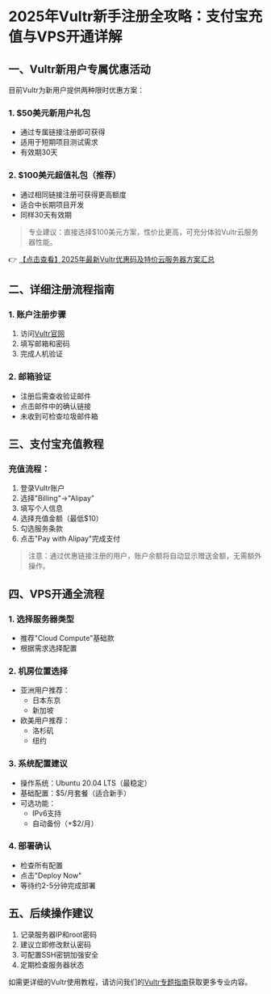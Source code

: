 # 2025年Vultr新手注册全攻略：支付宝充值与VPS开通详解

## 一、Vultr新用户专属优惠活动

目前Vultr为新用户提供两种限时优惠方案：

### 1. $50美元新用户礼包
- 通过专属链接注册即可获得
- 适用于短期项目测试需求
- 有效期30天

### 2. $100美元超值礼包（推荐）
- 通过相同链接注册可获得更高额度
- 适合中长期项目开发
- 同样30天有效期

> 专业建议：直接选择$100美元方案，性价比更高，可充分体验Vultr云服务器性能。

👉 [【点击查看】2025年最新Vultr优惠码及特价云服务器方案汇总](https://bit.ly/VuLtr)

## 二、详细注册流程指南

### 1. 账户注册步骤
1. 访问[Vultr官网](https://bit.ly/VuLtr)
2. 填写邮箱和密码
3. 完成人机验证

### 2. 邮箱验证
- 注册后需查收验证邮件
- 点击邮件中的确认链接
- 未收到可检查垃圾邮件箱

## 三、支付宝充值教程

### 充值流程：
1. 登录Vultr账户
2. 选择"Billing"→"Alipay"
3. 填写个人信息
4. 选择充值金额（最低$10）
5. 勾选服务条款
6. 点击"Pay with Alipay"完成支付

> 注意：通过优惠链接注册的用户，账户余额将自动显示赠送金额，无需额外操作。

## 四、VPS开通全流程

### 1. 选择服务器类型
- 推荐"Cloud Compute"基础款
- 根据需求选择配置

### 2. 机房位置选择
- 亚洲用户推荐：
  - 日本东京
  - 新加坡
- 欧美用户推荐：
  - 洛杉矶
  - 纽约

### 3. 系统配置建议
- 操作系统：Ubuntu 20.04 LTS（最稳定）
- 基础配置：$5/月套餐（适合新手）
- 可选功能：
  - IPv6支持
  - 自动备份（+$2/月）

### 4. 部署确认
- 检查所有配置
- 点击"Deploy Now"
- 等待约2-5分钟完成部署

## 五、后续操作建议
1. 记录服务器IP和root密码
2. 建议立即修改默认密码
3. 可配置SSH密钥加强安全
4. 定期检查服务器状态

如需更详细的Vultr使用教程，请访问我们的[Vultr专题指南](https://bit.ly/VuLtr)获取更多专业内容。